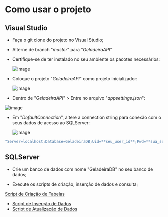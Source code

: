# Como usar o projeto

## Visual Studio

- Faça o git clone do projeto no Visual Studio;

- Alterne de branch "*master*" para "*GeladeiraAPI*"

- Certifique-se de ter instalado no seu ambiente os pacotes necessários:
  
  ![image](https://github.com/user-attachments/assets/dc2008e7-e4ae-48c1-85d6-25b157dbfca0)

- Coloque o projeto "*GeladeiraAPI*" como projeto inicializador:

  ![image](https://github.com/user-attachments/assets/b8237306-bd3f-4990-a82f-df4f7439972d)

- Dentro de "*GeladeiraAPI*" > Entre no arquivo "*appsettings.json*":

 ![image](https://github.com/user-attachments/assets/4a215094-2c60-4133-977f-f22ebeb84a25)

- Em "*DefaultConnection*", altere a connection string para conexão com o seus dados de acesso ao SQLServer:

  ![image](https://github.com/user-attachments/assets/f09c538a-a0cc-4ea8-9426-37f0d83a1629)

```bash
"Server=localhost;Database=GeladeiraDB;Uid=**seu_user_id**;Pwd=**sua_senha**;TrustServerCertificate=True;"
```

## SQLServer
- Crie um banco de dados com nome "GeladeiraDB" no seu banco de dados;

- Execute os scripts de criação, inserção de dados e consulta;

[Script de Criação de Tabelas](SQLScripts/criando_tabelas.sql)
- [Script de Inserção de Dados](SQLScripts/inserindo_dados_propriedade.sql)
- [Script de Atualização de Dados](SQLScripts/consultando_tabelas.sql)


  
